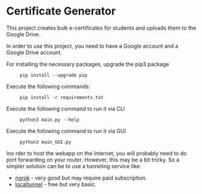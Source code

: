 # Certificate Generator

This project creates bulk e-certificates for students and uploads them to the Google Drive.

In order to use this project, you need to have a Google account and a Google Drive account. 

For installing the necessary packages, upgrade the pip3 package

```     pip install --upgrade pip```

Execute the following commands:

```     pip install -r requirements.txt```

Execute the following command to run it via CLI

```     python3 main.py --help```

Execute the following command to run it via GUI

```     python3 main_GUI.py```


Ino rder to host the webapp on the Internet, you will probably need to do port forwarding on your router. However, this may be a bit tricky. So a simpler solution can be to use a tunneling service like:

-   [ngrok](https://ngrok.com/) - very good but may require paid subscription.
-   [localtunnel](https://localtunnel.github.io/www/) - free but very basic.